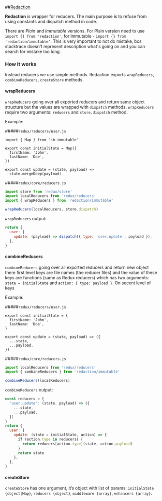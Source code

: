 ##[Redaction](https://github.com/pavelivanov/redaction)

**Redaction** is wrapper for reducers. The main purpose is to refuse from using constants 
and dispatch method in code.

There are *Plain* and *Immutable* versions. For Plain version need to use `import {} from 'redaction'`, 
for Immutable - `import {} from 'redaction/immutable'`. This is very important to not do mistake, bcs stacktrace 
doesn't represent description what's going on and you can search for mistake too long.


### How it works

Instead reducers we use simple methods. Redaction exports `wrapReducers`, `combineReducers`, `createStore` methods.

#### wrapReducers

`wrapReducers` going over all exported reducers and return same object structure but the values 
are wrapped with `dispatch` methods. `wrapReducers` require two arguments: `reducers` and `store.dispatch` method.

Example:

#####`redux/reducers/user.js`

```
import { Map } from 'sb-immutable' 

export const initialState = Map({
  firstName: 'John',
  lastName: 'Doe',
})

export const update = (state, payload) =>
  state.mergeDeep(payload)
```

#####`redux/core/reducers.js`

```js
import store from 'redux/store'
import localReducers from 'redux/reducers'
import { wrapReducers } from 'redaction/immutable'

wrapReducers(localReducers, store.dispatch)
```

`wrapReducers` output:

```js
return {
  user: {
    update: (payload) => dispatch({ type: 'user.update', payload }),
  },
}
```

#### combineReducers

`combineReducers` going over all exported reducers and return new object there first level keys are
file names (the reducer files) and the value of these keys are functions (same as Redux reducers) 
which has two arguments: `state = initialState` and `action: { type: payload }`. On secent level of keys

Example:

#####`redux/reducers/user.js`

```
export const initialState = {
  firstName: 'John',
  lastName: 'Doe',
}

export const update = (state, payload) => ({
  ...state,
  ...payload,
})
```

#####`redux/core/reducers.js`

```js
import localReducers from 'redux/reducers'
import { combineReducers } from 'redaction/immutable'

combineReducers(localReducers)
```

`combineReducers` output:

```js
const reducers = {
  'user.update': (state, payload) => ({
    ...state,
    ...payload,
  })
}
return {
  user: {
    update: (state = initialState, action) => {
      if (action.type in reducers) {
        return reducers[action.type](state, action.payload)
      }
      return state
    },
  },
}
```

#### createStore

`createStore` has one argument, it‘s object with list of params: 
`initialState {object|Map}`, `reducers {object}`, `middleware {array}`, `enhancers {array}`. 
